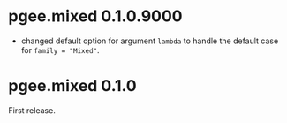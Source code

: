 # pgee.mixed 0.1.0.9000

* changed default option for argument `lambda` to handle the default case for `family = "Mixed"`.

# pgee.mixed 0.1.0

First release.
